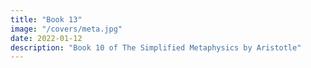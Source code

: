 ```yaml
---
title: "Book 13"
image: "/covers/meta.jpg"
date: 2022-01-12
description: "Book 10 of The Simplified Metaphysics by Aristotle"
---
```

